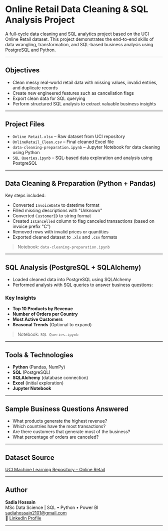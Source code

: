 # Online Retail Data Cleaning & SQL Analysis Project

A full-cycle data cleaning and SQL analytics project based on the UCI Online Retail dataset. This project demonstrates the end-to-end skills of data wrangling, transformation, and SQL-based business analysis using PostgreSQL and Python.

---

## Objectives

- Clean messy real-world retail data with missing values, invalid entries, and duplicate records
- Create new engineered features such as cancellation flags
- Export clean data for SQL querying
- Perform structured SQL analysis to extract valuable business insights

---

## Project Files

- `Online Retail.xlsx` – Raw dataset from UCI repository
- `OnlineRetail_Clean.csv` – Final cleaned Excel file
- `data-cleaning-preparation.ipynb` – Jupyter Notebook for data cleaning using Python
- `SQL Queries.ipynb` – SQL-based data exploration and analysis using PostgreSQL

---

## Data Cleaning & Preparation (Python + Pandas)

Key steps included:
- Converted `InvoiceDate` to datetime format
- Filled missing descriptions with "Unknown"
- Converted `CustomerID` to string format
- Created `IsCancelled` column to flag canceled transactions (based on invoice prefix "C")
- Removed rows with invalid prices or quantities
- Exported cleaned dataset to `.xls` and `.csv` formats

>  Notebook: `data-cleaning-preparation.ipynb`

---

## SQL Analysis (PostgreSQL + SQLAlchemy)

- Loaded cleaned data into PostgreSQL using SQLAlchemy
- Performed analysis with SQL queries to answer business questions:

### Key Insights
- **Top 10 Products by Revenue**
- **Number of Orders per Country**
- **Most Active Customers**
- **Seasonal Trends** (Optional to expand)

>  Notebook: `SQL Queries.ipynb`

---

## Tools & Technologies

- **Python** (Pandas, NumPy)
- **SQL** (PostgreSQL)
- **SQLAlchemy** (database connection)
- **Excel** (initial exploration)
- **Jupyter Notebook**

---

## Sample Business Questions Answered

- What products generate the highest revenue?
- Which countries have the most transactions?
- Are there customers that generate most of the business?
- What percentage of orders are canceled?

---

## Dataset Source

[UCI Machine Learning Repository – Online Retail](https://archive.ics.uci.edu/ml/datasets/online+retail)

---

## Author

**Sadia Hossain**  
MSc Data Science | SQL • Python • Power BI  
sadiahossain2101@gmail.com  
🔗 [LinkedIn Profile](https://linkedin.com/in/yourprofile)

---
